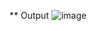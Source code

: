 
** Output
![image](https://github.com/JoyeshDebnath/redux-toolkit-demo/assets/75598588/6acafd19-dd4e-4a96-98de-13f3fa21c0f7)
